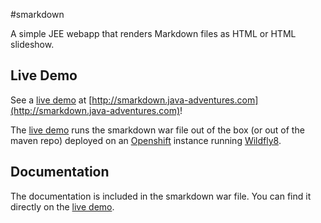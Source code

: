 #smarkdown

A simple JEE webapp that renders Markdown files as HTML or HTML slideshow.


## Live Demo

See a [live demo](http://smarkdown.java-adventures.com) at [http://smarkdown.java-adventures.com](http://smarkdown.java-adventures.com)!

The [live demo](http://smarkdown.java-adventures.com) runs the smarkdown war file out of the box (or out of the maven repo) deployed
on an [Openshift](https://www.openshift.com/) instance running [Wildfly8](http://wildfly.org/).


## Documentation

The documentation is included in the smarkdown war file. You can find it directly on the [live demo](http://smarkdown.java-adventures.com).